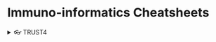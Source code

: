 # Immuno-informatics Cheatsheets

<details>
<summary>👓 TRUST4 </summary>
  
## 👓 TRUST4

[TRUST4](https://doi.org/10.1038/s41592-021-01142-2) is a computational tool that analyzes TCR and BCR sequences using unselected RNA sequencing data, profiled from **solid tissues**. The installation procedure is straightforward, and it is documented on the correspoding [GitHub repository](https://github.com/liulab-dfci/TRUST4). 
<details>
    
    
